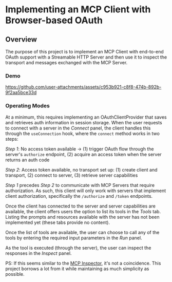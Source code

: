# Implementing an MCP Client with Browser-based OAuth


## Overview

The purpose of this project is to implement an MCP Client with end-to-end OAuth support with a Streamable HTTP Server and then use it to inspect the transport and messages exchanged with the MCP Server. 

### Demo


https://github.com/user-attachments/assets/c953b921-c8f8-474b-892b-9f2aa5bce33d


### Operating Modes
At a minimum, this requires implementing an OAuthClientProvider that saves and retrieves auth information in session storage. When the user requests to connect with a server in the *Connect* panel, the client handles this through the `useConnection` hook, where the `connect` method works in two steps:

_Step 1_: No access token available -> (1) trigger OAuth flow through the server's `authorize` endpoint, (2) acquire an access token when the server returns an auth code 

_Step 2_: Access token available, no transport set up: (1) create client and transport, (2) connect to server, (3) retrieve server capabilities

_Step 1_ precedes _Step 2_ to communicate with MCP Servers that require authorization. As such, this client will only work with servers that implement client authorization, specifically the `/authorize` and `/token` endpoints.

Once the client has connected to the server and server capabilities are available, the client offers users the option to list its tools in the _Tools_ tab. Listing the prompts and resources available with the server has not been implemented yet (these tabs provide no content). 

Once the list of tools are available, the user can choose to call any of the tools by entering the required input parameters in the *Run* panel. 

As the tool is executed (through the server), the user can inspect the responses in the *Inspect* panel. 

PS: If this seems similar to the [MCP Inspector](https://github.com/modelcontextprotocol/inspector), it's not a coincidence. This project borrows a lot from it while maintaining as much simplicity as possible.  


